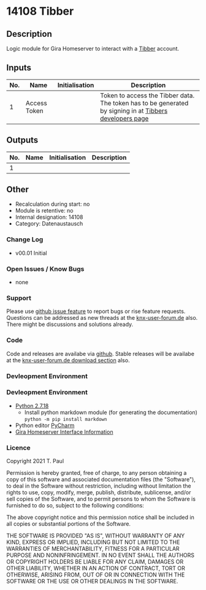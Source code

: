 # 14108 Tibber

## Description 

Logic module for Gira Homeserver to interact with a [Tibber](https://www.tibber.com) account.

## Inputs

| No. | Name | Initialisation | Description |
| --- | --- | --- | --- |
| 1 | Access Token | | Token to access the Tibber data. The token has to be generated by signing in at [Tibbers developers page](https://developer.tibber.com/) |

## Outputs

| No. | Name | Initialisation | Description |
| --- | --- | --- | --- |
| 1 ||||

## Other

- Recalculation during start: no
- Module is retentive: no
- Internal designation: 14108
- Category: Datenaustausch

### Change Log

- v00.01	Initial

### Open Issues / Know Bugs

- none

### Support

Please use [github issue feature](https://github.com/En3rGy/14108_tibber/issues) to report bugs or rise feature requests.
Questions can be addressed as new threads at the [knx-user-forum.de](https://knx-user-forum.de) also. There might be discussions and solutions already.


### Code

Code and releases are availabe via [github](https://github.com/En3rGy/14108_tibber). Stable releases will be availabe at the [knx-user-forum.de download section](https://service.knx-user-forum.de/?comm=download) also.

### Devleopment Environment

### Devleopment Environment

- [Python 2.7.18](https://www.python.org/download/releases/2.7/)
    - Install python markdown module (for generating the documentation) `python -m pip install markdown`
- Python editor [PyCharm](https://www.jetbrains.com/pycharm/)
- [Gira Homeserver Interface Information](http://www.hs-help.net/hshelp/gira/other_documentation/Schnittstelleninformationen.zip)


### Licence

Copyright 2021 T. Paul

Permission is hereby granted, free of charge, to any person obtaining a copy of this software and associated documentation files (the "Software"), to deal in the Software without restriction, including without limitation the rights to use, copy, modify, merge, publish, distribute, sublicense, and/or sell copies of the Software, and to permit persons to whom the Software is furnished to do so, subject to the following conditions:

The above copyright notice and this permission notice shall be included in all copies or substantial portions of the Software.

THE SOFTWARE IS PROVIDED "AS IS", WITHOUT WARRANTY OF ANY KIND, EXPRESS OR IMPLIED, INCLUDING BUT NOT LIMITED TO THE WARRANTIES OF MERCHANTABILITY, FITNESS FOR A PARTICULAR PURPOSE AND NONINFRINGEMENT. IN NO EVENT SHALL THE AUTHORS OR COPYRIGHT HOLDERS BE LIABLE FOR ANY CLAIM, DAMAGES OR OTHER LIABILITY, WHETHER IN AN ACTION OF CONTRACT, TORT OR OTHERWISE, ARISING FROM, OUT OF OR IN CONNECTION WITH THE SOFTWARE OR THE USE OR OTHER DEALINGS IN THE SOFTWARE.

